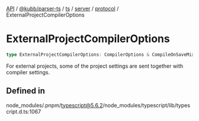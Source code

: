 [API](../../../../../../../../../packages.md) / [@kubb/parser-ts](../../../../../../../index.md) / [ts](../../../../../index.md) / [server](../../../index.md) / [protocol](../index.md) / ExternalProjectCompilerOptions

# ExternalProjectCompilerOptions

```ts
type ExternalProjectCompilerOptions: CompilerOptions & CompileOnSaveMixin & WatchOptions;
```

For external projects, some of the project settings are sent together with
compiler settings.

## Defined in

node\_modules/.pnpm/typescript@5.6.2/node\_modules/typescript/lib/typescript.d.ts:1067
